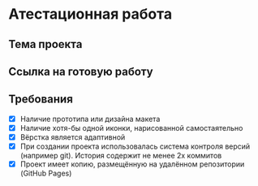 # Атестационная работа

## Тема проекта

## Ссылка на готовую работу

## Требования

- [x] Наличие прототипа или дизайна макета
- [x] Наличие хотя-бы одной иконки, нарисованной самостаятельно
- [x] Вёрстка является адаптивной
- [x] При создании проекта использовалась система контроля версий (например git). История содержит не менее 2х коммитов
- [x] Проект имеет копию, размещённую на удалённом репозитории (GitHub Pages)